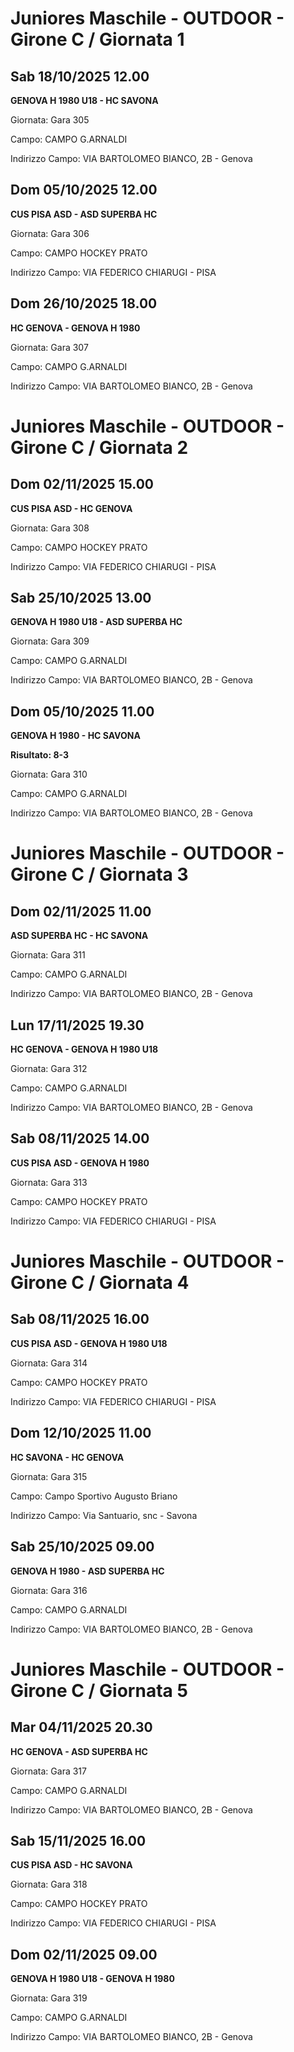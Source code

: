 # Juniores Maschile - OUTDOOR  - Girone C / Giornata 1
## Sab 18/10/2025 12.00

<strong>GENOVA H 1980 U18 - HC SAVONA</strong>

Giornata: Gara 305

Campo: CAMPO G.ARNALDI 

Indirizzo Campo:  VIA BARTOLOMEO BIANCO, 2B - Genova



## Dom 05/10/2025 12.00

<strong>CUS PISA ASD - ASD SUPERBA HC</strong>

Giornata: Gara 306

Campo: CAMPO HOCKEY PRATO 

Indirizzo Campo:  VIA FEDERICO CHIARUGI - PISA



## Dom 26/10/2025 18.00

<strong>HC GENOVA - GENOVA H 1980</strong>

Giornata: Gara 307

Campo: CAMPO G.ARNALDI 

Indirizzo Campo:  VIA BARTOLOMEO BIANCO, 2B - Genova


# Juniores Maschile - OUTDOOR  - Girone C / Giornata 2
## Dom 02/11/2025 15.00

<strong>CUS PISA ASD - HC GENOVA</strong>

Giornata: Gara 308

Campo: CAMPO HOCKEY PRATO 

Indirizzo Campo:  VIA FEDERICO CHIARUGI - PISA



## Sab 25/10/2025 13.00

<strong>GENOVA H 1980 U18 - ASD SUPERBA HC</strong>

Giornata: Gara 309

Campo: CAMPO G.ARNALDI 

Indirizzo Campo:  VIA BARTOLOMEO BIANCO, 2B - Genova



## Dom 05/10/2025 11.00

<strong>GENOVA H 1980 - HC SAVONA</strong>

**Risultato: 8-3**

Giornata: Gara 310

Campo: CAMPO G.ARNALDI 

Indirizzo Campo:  VIA BARTOLOMEO BIANCO, 2B - Genova


# Juniores Maschile - OUTDOOR  - Girone C / Giornata 3
## Dom 02/11/2025 11.00

<strong>ASD SUPERBA HC - HC SAVONA</strong>

Giornata: Gara 311

Campo: CAMPO G.ARNALDI 

Indirizzo Campo:  VIA BARTOLOMEO BIANCO, 2B - Genova



## Lun 17/11/2025 19.30

<strong>HC GENOVA - GENOVA H 1980 U18</strong>

Giornata: Gara 312

Campo: CAMPO G.ARNALDI 

Indirizzo Campo:  VIA BARTOLOMEO BIANCO, 2B - Genova



## Sab 08/11/2025 14.00

<strong>CUS PISA ASD - GENOVA H 1980</strong>

Giornata: Gara 313

Campo: CAMPO HOCKEY PRATO 

Indirizzo Campo:  VIA FEDERICO CHIARUGI - PISA


# Juniores Maschile - OUTDOOR  - Girone C / Giornata 4
## Sab 08/11/2025 16.00

<strong>CUS PISA ASD - GENOVA H 1980 U18</strong>

Giornata: Gara 314

Campo: CAMPO HOCKEY PRATO 

Indirizzo Campo:  VIA FEDERICO CHIARUGI - PISA



## Dom 12/10/2025 11.00

<strong>HC SAVONA - HC GENOVA</strong>

Giornata: Gara 315

Campo: Campo Sportivo Augusto Briano 

Indirizzo Campo:  Via Santuario, snc - Savona



## Sab 25/10/2025 09.00

<strong>GENOVA H 1980 - ASD SUPERBA HC</strong>

Giornata: Gara 316

Campo: CAMPO G.ARNALDI 

Indirizzo Campo:  VIA BARTOLOMEO BIANCO, 2B - Genova


# Juniores Maschile - OUTDOOR  - Girone C / Giornata 5
## Mar 04/11/2025 20.30

<strong>HC GENOVA - ASD SUPERBA HC</strong>

Giornata: Gara 317

Campo: CAMPO G.ARNALDI 

Indirizzo Campo:  VIA BARTOLOMEO BIANCO, 2B - Genova



## Sab 15/11/2025 16.00

<strong>CUS PISA ASD - HC SAVONA</strong>

Giornata: Gara 318

Campo: CAMPO HOCKEY PRATO 

Indirizzo Campo:  VIA FEDERICO CHIARUGI - PISA



## Dom 02/11/2025 09.00

<strong>GENOVA H 1980 U18 - GENOVA H 1980</strong>

Giornata: Gara 319

Campo: CAMPO G.ARNALDI 

Indirizzo Campo:  VIA BARTOLOMEO BIANCO, 2B - Genova


